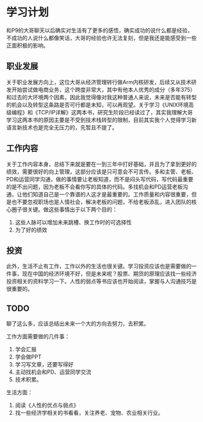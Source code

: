 # 学习计划

和P9的大哥聊天以后确实对生活有了更多的感悟，确实成功的说什么都是经验，不成功的人说什么都像笑话，大哥的经验也许无法复刻，但是我还是能感受到一些正面积极的影响。

## 职业发展

关于职业发展方向上，这位大哥从经济管理转行做Arm内核研发，后续又从技术研发开始尝试做电商业务，这个跨度非常大，其中有他本人优秀的成分（多年375）和过去的大环境两个因素，因此我觉得像对我这种普通人来说，未来是否能有转型的机会以及转型这条路是否可行都是未知，可以再观望。关于学习《UNIX环境高级编程》和《TCP/IP详解》这两本书，研究生阶段已经读过了，其实我理解大哥学习这两本书的原因主要是不受到技术栈转型的限制，目前其实我个人觉得学习新语言新技术也是完全无压力的，先暂且不提了。

## 工作内容

关于工作内容本身，总结下来就是要在一到三年中打好基础，并且为了拿到更好的绩效，需要很好的向上管理，这部分应该是只可意会不可言传。多和主管、老板、PD和运营同学沟通，做的事情要让老板知道，而不是闷头写代码，写代码最重要的是不出问题，因为老板不会看你写的具体的代码。多找机会和PD运营老板沟通，让他们知道自己是一个靠谱的人这才是最重要的。工作质量和内容很重要，但是也不要忽视职场也是人情社会，解决老板的问题，不给老板添乱，进入团队的核心圈子很关键。做这些事情出于以下两个目的：

1. 这些人脉可以增加未来跳槽、换工作时的可选择性
2. 为了好的绩效

## 投资

此外，生活不止有工作，工作以外的生活也很关键。学习投资应该也是需要做的一件事，现在中国的经济环境不好，但是未来呢？股票、期货的原理应该找一些经济投资相关的资料学习一下。人性的弱点等书应该也开始阅读，掌握与人沟通技巧是很重要的。

## TODO

聊了这么多，应该总结出未来一个大的方向去努力，去积累。

工作方面需要做的几件事：

1. 学会汇报
2. 学会做PPT
3. 学习写文章，还要写得好
4. 主动找机会和PD、运营同学交流
5. 技术积累。

生活方面：

1. 阅读《人性的优点与弱点》
2. 找一些经济学相关的书看看，关注养老、宠物、农业相关行业。

